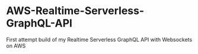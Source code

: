 # AWS-Realtime-Serverless-GraphQL-API
First attempt build of my Realtime Serverless GraphQL API with Websockets on AWS
